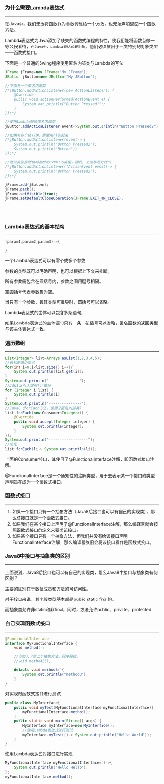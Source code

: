 ### 为什么需要Lambda表达式

---

在Java中，我们无法将函数作为参数传递给一个方法，也无法声明返回一个函数方法。

Lambda表达式为Java添加了缺失的函数式编程的特性，使我们能将函数当做一等公民看待，`在Java中，Lambda表达式是对象`，他们必须依附于一类特别的对象类型——函数式接口。

下面是一个普通的Swing程序使用匿名内部类与Lambda的写法

```java
JFrame jFrame=new JFrame("My JFrame");
JButton jButton=new JButton("My JButton");

//下面是一个匿名内部类
/*jButton.addActionListener(new ActionListener() {
    @Override
    public void actionPerformed(ActionEvent e) {
        System.out.println("Button Pressed!");
    }
});*/

//使用Lambda替换匿名内部类
jButton.addActionListener(event->System.out.println("Button Pressed2"));

//如果有多个执行块，需要用{}包起来
/*jButton.addActionListener(event-> {
    System.out.println("Button Pressed2");
    System.out.println("Button");
});*/

//通过类型推断自动推断出event的类型，因此，上面写是可行的
/*jButton.addActionListener((ActionEvent event)-> {
    System.out.println("Button Pressed2");
});*/

jFrame.add(jButton);
jFrame.pack();
jFrame.setVisible(true);
jFrame.setDefaultCloseOperation(JFrame.EXIT_ON_CLOSE);
```

<br>
<br>

### Lambda表达式的基本结构

---

```java
(param1,param2,param3)->{
    
}
```

一个Lambda表达式可以有零个或多个参数

参数的类型既可以明确声明，也可以根据上下文来推断。

所有参数需包含在圆括号内，参数之间用逗号相隔。

空圆括号代表参数集为空。

当只有一个参数，且其类型可推导时，圆括号可以省略。

Lambda表达式的主体可以包含多条语句。

如果Lambda表达式的主体语句只有一条，花括号可以省略，匿名函数的返回类型与该主体表达式一致。

### 遍历数组

---

```java
List<Integer> list=Arrays.asList(1,2,3,4,5);
//最初的遍历集合
for(int i=0;i<list.size();i++){
    System.out.println(list.get(i));
}
System.out.println("--------------");
//Jdk1.5引入增强for循环
for (Integer i:list) {
    System.out.println(i);
}
System.out.println("---------------");
//Java8（forEach方法，使用了匿名内部类）
list.forEach(new Consumer<Integer>() {
    @Override
    public void accept(Integer integer) {
        System.out.println(integer);
    }
});
System.out.println("------------------");
//简化
list.forEach(li-> System.out.println(li));
```

上面的Consumer接口，其使用了@FunctionalInterface注解，即函数式接口注解。

@FunctionalInterface是一个通知性的注解类型，用于去表示某一个接口的类型声明旨在成为一个函数式接口。



### 函数式接口

---

1. 如果一个接口只有一个抽象方法（Java8后接口也可以有自己的实现类），那么该接口就是一个函数式接口。
2. 如果我们在某个接口上声明了@FunctionalInterface注解，那么编译器就会按照函数式接口的定义来要求该接口。
3. 如果某个接口只有一个抽象方法，但我们并没有给该接口声明FunctionalInterface注解，那么编译器依旧会将该接口看作是函数式接口。



### Java8中接口与抽象类的区别

---

上面说到，Java8后接口也可以有自己的实现类，那么Java8中接口与抽象类有何区别？

主要的区别在于数据成员和方法的可访问性。

对于接口来说，其字段类型基本都是public static final的。

而抽象类允许非static和非final，同时，方法允许public、private、protected



### 自己实现函数式接口

---

```java
@FunctionalInterface
interface MyFunctionalInterface {
    void method();

    //当加入了第二个抽象方法，程序报错。
    //void method2();

    default void method3(){
        System.out.println("method3");
    }
}
```

对实现的函数式接口进行测试

```java
public class MyInterface{
    public void myTest(MyFunctionalInterface myFunctionalInterface){
        myFunctionalInterface.method();
    }
    public static void main(String[] args) {
        MyInterface myInterface=new MyInterface();
        //使用Lambda表达式进行测试
        myInterface.myTest(()-> System.out.println("Hello World"));
    }
}
```

使用Lambda表达式对接口进行实现

```java
MyFunctionalInterface myFunctionalInterface=()->{
    System.out.println("Hello Hello");
};
myFunctionalInterface.method();
```

